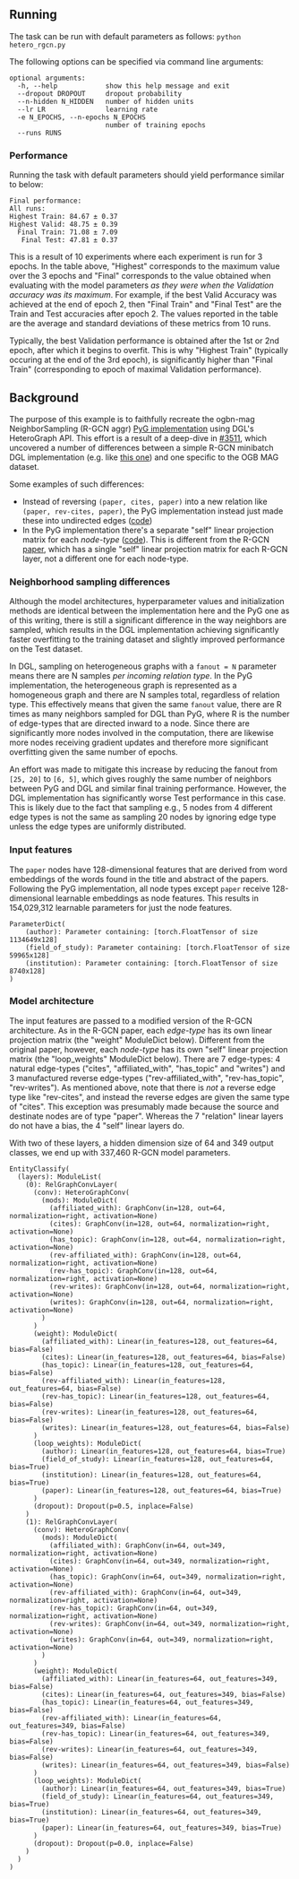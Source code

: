 ## Running
The task can be run with default parameters as follows:  `python hetero_rgcn.py`

The following options can be specified via command line arguments:
```
optional arguments:
  -h, --help            show this help message and exit
  --dropout DROPOUT     dropout probability
  --n-hidden N_HIDDEN   number of hidden units
  --lr LR               learning rate
  -e N_EPOCHS, --n-epochs N_EPOCHS
                        number of training epochs
  --runs RUNS
```

### Performance
Running the task with default parameters should yield performance similar to below:

```
Final performance:
All runs:
Highest Train: 84.67 ± 0.37
Highest Valid: 48.75 ± 0.39
  Final Train: 71.08 ± 7.09
   Final Test: 47.81 ± 0.37
```

This is a result of 10 experiments where each experiment is run for 3 epochs.  In the table above, "Highest" corresponds to the maximum value over the 3 epochs and "Final" corresponds to the value obtained when evaluating with the model parameters _as they were when the Validation accuracy was its maximum_.  For example, if the best Valid Accuracy was achieved at the end of epoch 2, then "Final Train" and "Final Test" are the Train and Test accuracies after epoch 2.  The values reported in the table are the average and standard deviations of these metrics from 10 runs.

Typically, the best Validation performance is obtained after the 1st or 2nd epoch, after which it begins to overfit.  This is why "Highest Train" (typically occuring at the end of the 3rd epoch), is significantly higher than "Final Train" (corresponding to epoch of maximal Validation performance).

## Background
The purpose of this example is to faithfully recreate the ogbn-mag NeighborSampling (R-GCN aggr) [PyG implementation](https://github.com/snap-stanford/ogb/blob/master/examples/nodeproppred/mag/sampler.py) using DGL's HeteroGraph API.  This effort is a result of a deep-dive in [#3511](https://github.com/dmlc/dgl/issues/3511), which uncovered a number of differences between a simple R-GCN minibatch DGL implementation (e.g. like [this one](https://github.com/dmlc/dgl/blob/master/examples/pytorch/rgcn-hetero/entity_classify_mb.py)) and one specific to the OGB MAG dataset.

Some examples of such differences:
- Instead of reversing `(paper, cites, paper)` into a new relation like `(paper, rev-cites, paper)`, the PyG implementation instead just made these into undirected edges ([code](https://github.com/snap-stanford/ogb/blob/master/examples/nodeproppred/mag/sampler.py#L54))
- In the PyG implementation there's a separate "self" linear projection matrix for each _node-type_ ([code](https://github.com/snap-stanford/ogb/blob/master/examples/nodeproppred/mag/sampler.py#L106)).  This is different from the R-GCN [paper](https://arxiv.org/abs/1703.06103), which has a single "self" linear projection matrix for each R-GCN layer, not a different one for each node-type.

### Neighborhood sampling differences 
Although the model architectures, hyperparameter values and initialization methods are identical between the implementation here and the PyG one as of this writing, there is still a significant difference in the way neighbors are sampled, which results in the DGL implementation achieving significantly faster overfitting to the training dataset and slightly improved performance on the Test dataset.  

In DGL, sampling on heterogeneous graphs with a `fanout = N` parameter means there are N samples _per incoming relation type_.  In the PyG implementation, the heterogeneous graph is represented as a homogeneous graph and there are N samples total, regardless of relation type.  This effectively means that given the same `fanout` value, there are R times as many neighbors sampled for DGL than PyG, where R is the number of edge-types that are directed inward to a node.  Since there are significantly more nodes involved in the computation, there are likewise more nodes receiving gradient updates and therefore more significant overfitting given the same number of epochs.

An effort was made to mitigate this increase by reducing the fanout from `[25, 20]` to `[6, 5]`, which gives roughly the same number of neighbors between PyG and DGL and similar final training performance.  However, the DGL implementation has significantly worse Test performance in this case.  This is likely due to the fact that sampling e.g., 5 nodes from 4 different edge types is not the same as sampling 20 nodes by ignoring edge type unless the edge types are uniformly distributed.  

### Input features
The `paper` nodes have 128-dimensional features that are derived from word embeddings of the words found in the title and abstract of the papers.  Following the PyG implementation, all node types except `paper` receive 128-dimensional learnable embeddings as node features.  This results in 154,029,312 learnable parameters for just the node features.

```
ParameterDict(
    (author): Parameter containing: [torch.FloatTensor of size 1134649x128]
    (field_of_study): Parameter containing: [torch.FloatTensor of size 59965x128]
    (institution): Parameter containing: [torch.FloatTensor of size 8740x128]
)
```

### Model architecture
The input features are passed to a modified version of the R-GCN architecture.  As in the R-GCN paper, each _edge-type_ has its own linear projection matrix (the "weight" ModuleDict below).  Different from the original paper, however, each _node-type_ has its own "self" linear projection matrix (the "loop_weights" ModuleDict below).  There are 7 edge-types:  4 natural edge-types ("cites", "affiliated_with", "has_topic" and "writes") and 3 manufactured reverse edge-types ("rev-affiliated_with", "rev-has_topic", "rev-writes").  As mentioned above, note that there is _not_ a reverse edge type like "rev-cites", and instead the reverse edges are given the same type of "cites".  This exception was presumably made because the source and destinate nodes are of type "paper".  Whereas the 7 "relation" linear layers do not have a bias, the 4 "self" linear layers do.  

With two of these layers, a hidden dimension size of 64 and 349 output classes, we end up with 337,460 R-GCN model parameters.

```
EntityClassify(
  (layers): ModuleList(
    (0): RelGraphConvLayer(
      (conv): HeteroGraphConv(
        (mods): ModuleDict(
          (affiliated_with): GraphConv(in=128, out=64, normalization=right, activation=None)
          (cites): GraphConv(in=128, out=64, normalization=right, activation=None)
          (has_topic): GraphConv(in=128, out=64, normalization=right, activation=None)
          (rev-affiliated_with): GraphConv(in=128, out=64, normalization=right, activation=None)
          (rev-has_topic): GraphConv(in=128, out=64, normalization=right, activation=None)
          (rev-writes): GraphConv(in=128, out=64, normalization=right, activation=None)
          (writes): GraphConv(in=128, out=64, normalization=right, activation=None)
        )
      )
      (weight): ModuleDict(
        (affiliated_with): Linear(in_features=128, out_features=64, bias=False)
        (cites): Linear(in_features=128, out_features=64, bias=False)
        (has_topic): Linear(in_features=128, out_features=64, bias=False)
        (rev-affiliated_with): Linear(in_features=128, out_features=64, bias=False)
        (rev-has_topic): Linear(in_features=128, out_features=64, bias=False)
        (rev-writes): Linear(in_features=128, out_features=64, bias=False)
        (writes): Linear(in_features=128, out_features=64, bias=False)
      )
      (loop_weights): ModuleDict(
        (author): Linear(in_features=128, out_features=64, bias=True)
        (field_of_study): Linear(in_features=128, out_features=64, bias=True)
        (institution): Linear(in_features=128, out_features=64, bias=True)
        (paper): Linear(in_features=128, out_features=64, bias=True)
      )
      (dropout): Dropout(p=0.5, inplace=False)
    )
    (1): RelGraphConvLayer(
      (conv): HeteroGraphConv(
        (mods): ModuleDict(
          (affiliated_with): GraphConv(in=64, out=349, normalization=right, activation=None)
          (cites): GraphConv(in=64, out=349, normalization=right, activation=None)
          (has_topic): GraphConv(in=64, out=349, normalization=right, activation=None)
          (rev-affiliated_with): GraphConv(in=64, out=349, normalization=right, activation=None)
          (rev-has_topic): GraphConv(in=64, out=349, normalization=right, activation=None)
          (rev-writes): GraphConv(in=64, out=349, normalization=right, activation=None)
          (writes): GraphConv(in=64, out=349, normalization=right, activation=None)
        )
      )
      (weight): ModuleDict(
        (affiliated_with): Linear(in_features=64, out_features=349, bias=False)
        (cites): Linear(in_features=64, out_features=349, bias=False)
        (has_topic): Linear(in_features=64, out_features=349, bias=False)
        (rev-affiliated_with): Linear(in_features=64, out_features=349, bias=False)
        (rev-has_topic): Linear(in_features=64, out_features=349, bias=False)
        (rev-writes): Linear(in_features=64, out_features=349, bias=False)
        (writes): Linear(in_features=64, out_features=349, bias=False)
      )
      (loop_weights): ModuleDict(
        (author): Linear(in_features=64, out_features=349, bias=True)
        (field_of_study): Linear(in_features=64, out_features=349, bias=True)
        (institution): Linear(in_features=64, out_features=349, bias=True)
        (paper): Linear(in_features=64, out_features=349, bias=True)
      )
      (dropout): Dropout(p=0.0, inplace=False)
    )
  )
)
```
